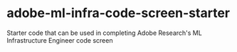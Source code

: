 # adobe-ml-infra-code-screen-starter
Starter code that can be used in completing Adobe Research's ML Infrastructure Engineer code screen
